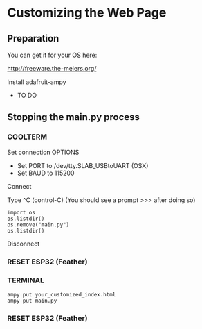 # Customizing the Web Page

## Preparation

You can get it for your OS here:

http://freeware.the-meiers.org/

Install adafruit-ampy

- TO DO

## Stopping the main.py process

### COOLTERM

Set connection OPTIONS
- Set PORT to /dev/tty.SLAB_USBtoUART (OSX)
- Set BAUD to 115200

Connect

Type ^C (control-C)
(You should see a prompt >>> after doing so)

```
import os
os.listdir()
os.remove("main.py")
os.listdir()
```

Disconnect

### RESET ESP32 (Feather)

### TERMINAL

```
ampy put your_customized_index.html
ampy put main.py
```
### RESET ESP32 (Feather)
